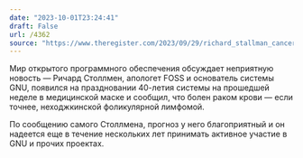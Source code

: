 ```yaml
---
date: "2023-10-01T23:24:41"
draft: False
url: /4362
source: "https://www.theregister.com/2023/09/29/richard_stallman_cancer/"
---
```


Мир открытого программного обеспечения обсуждает неприятную новость — Ричард Столлмен, апологет FOSS и основатель системы GNU, появился на праздновании 40-летия системы на прошедшей неделе в медицинской маске и сообщил, что болен раком крови — если точнее, неходжкинской фоликулярной лимфомой. 

По сообщению самого Столлмена, прогноз у него благоприятный и он надеется еще в течение нескольких лет принимать активное участие в GNU и прочих проектах.
